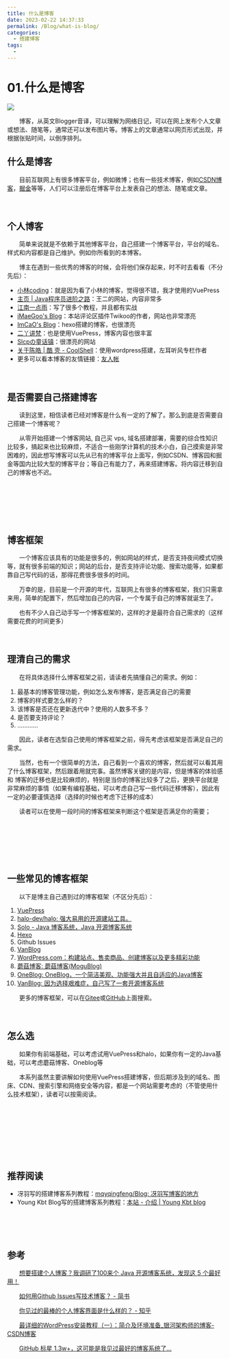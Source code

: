 ```yaml
---
title: 什么是博客
date: 2023-02-22 14:37:33
permalink: /Blog/what-is-blog/
categories:
  - 搭建博客
tags:
  - 
---
```


# 01.什么是博客

![](https://image.peterjxl.com/blog/169.jpeg)

　　博客，从英文Blogger音译，可以理解为网络日记，可以在网上发布个人文章或想法、随笔等，通常还可以发布图片等。博客上的文章通常以网页形式出现，并根据张贴时间，以倒序排列。

<!-- more -->


## 什么是博客

　　目前互联网上有很多博客平台，例如微博；也有一些技术博客，例如[CSDN博客](https://www.csdn.net/)，[掘金](https://juejin.cn/)等等，人们可以注册后在博客平台上发表自己的想法、随笔或文章。

　　‍

## 个人博客

　　简单来说就是不依赖于其他博客平台，自己搭建一个博客平台，平台的域名、样式和内容都是自己维护。例如你所看到的本博客。

　　博主在遇到一些优秀的博客的时候，会将他们保存起来，时不时去看看（不分先后）：

* [小林coding](https://xiaolincoding.com/)：就是因为看了小林的博客，觉得很不错，我才使用的VuePress
* [主页 | Java程序员进阶之路](https://tobebetterjavaer.com/)：王二的网站，内容非常多
* [江南一点雨](https://www.javaboy.org/)：写了很多个教程，并且都有实战
* [iMaeGoo&apos;s Blog](https://www.imaegoo.com/)：本站评论区插件Twikoo的作者，网站也非常漂亮
* [ImCaO&apos;s Blog](https://www.imcao.cn/)：hexo搭建的博客，也很漂亮
* [二丫讲梵](https://wiki.eryajf.net/)：也是使用VuePress，博客内容也很丰富
* [Slcpの童话镇](https://slcp.top/)：很漂亮的网站
* [关于陈皓 | 酷 壳 - CoolShell](https://coolshell.cn/haoel)：使用wordpress搭建，左耳听风专栏作者
* 更多可以看本博客的友情链接：[友人帐](https://www.peterjxl.com/About/friend-link/#%E5%8F%8B%E9%93%BE%E7%94%B3%E8%AF%B7)

　　‍

## 是否需要自己搭建博客

　　读到这里，相信读者已经对博客是什么有一定的了解了。那么到底是否需要自己搭建一个博客呢？

　　从零开始搭建一个博客网站, 自己买 vps, 域名搭建部署，需要的综合性知识比较多，搞起来也比较麻烦，不适合一些刚学计算机的技术小白，自己摸索是非常困难的，因此想写博客可以先从已有的博客平台上面写，例如CSDN、博客园和掘金等国内比较大型的博客平台；等自己有能力了，再来搭建博客。将内容迁移到自己的博客也不迟。

　　‍

　　‍

　　‍

## 博客框架

　　一个博客应该具有的功能是很多的，例如网站的样式，是否支持夜间模式切换等，就有很多前端的知识；网站的后台，是否支持评论功能、搜索功能等，如果都靠自己写代码的话，那得花费很多很多的时间。

　　万幸的是，目前是一个开源的年代，互联网上有很多的博客框架，我们只需拿来用，简单的配置下，然后增加自己的内容，一个专属于自己的博客就诞生了。

　　也有不少人自己动手写一个博客框架的，这样的才是最符合自己需求的（这样需要花费的时间更多）

　　‍

## 理清自己的需求

　　在将具体选择什么博客框架之前，请读者先搞懂自己的需求。例如：

1. 最基本的博客管理功能，例如怎么发布博客，是否满足自己的需要
2. 博客的样式要怎么样的？
3. 该博客是否还在更新迭代中？使用的人数多不多？
4. 是否要支持评论？
5. …………

　　因此，读者在选型自己使用的博客框架之前，得先考虑该框架是否满足自己的需求。

　　当然，也有一个很简单的方法，自己看到一个喜欢的博客，然后就可以看其用了什么博客框架，然后跟着用就完事。虽然博客关键的是内容，但是博客的体验感和 博客的迁移也是比较麻烦的，特别是当你的博客比较多了之后，更换平台就是非常麻烦的事情（如果有编程基础，可以考虑自己写一些代码迁移博客），因此有一定的必要谨慎选择（选择的时候也考虑下迁移的成本）

　　读者可以在使用一段时间的博客框架来判断这个框架是否满足你的需要；

　　‍

　　‍

　　‍

## 一些常见的博客框架

　　以下是博主自己遇到过的博客框架（不区分先后）：

1. [VuePress](https://vuepress.vuejs.org/zh/)
2. [halo-dev/halo: 强大易用的开源建站工具。](https://github.com/halo-dev/halo)
3. [Solo - Java 博客系统，Java 开源博客系统](https://b3log.org/solo/)
4. [Hexo](https://hexo.io/zh-cn/)
5. Github Issues
6. [VanBlog](https://vanblog.mereith.com/)
7. [WordPress.com：构建站点、售卖商品、创建博客以及更多精彩功能](https://wordpress.com/zh-cn/)
8. [蘑菇博客: 蘑菇博客(MoguBlog)](https://gitee.com/moxi159753/mogu_blog_v2)
9. [OneBlog: OneBlog，一个简洁美观、功能强大并且自适应的Java博客](https://gitee.com/yadong.zhang/DBlog)
10. [VanBlog: 因为选择艰难症，自己写了一套开源博客系统](https://www.mereith.com/post/155)

　　更多的博客框架，可以在[Gitee](https://gitee.com/)或[GitHub](https://github.com/)上面搜索。

　　‍

## 怎么选

　　如果你有前端基础，可以考虑试用VuePress和halo，如果你有一定的Java基础，可以考虑蘑菇博客、Oneblog等

　　本系列虽然主要讲解如何使用VuePress搭建博客，但后期涉及到的域名、图床、CDN、搜索引擎和网络安全等内容，都是一个网站需要考虑的（不管使用什么技术框架），读者可以按需阅读。

　　‍

　　‍

　　‍

　　‍

## 推荐阅读

* 冴羽写的搭建博客系列教程：[mqyqingfeng/Blog: 冴羽写博客的地方](https://github.com/mqyqingfeng/Blog#%E5%8D%9A%E5%AE%A2%E6%90%AD%E5%BB%BA)
* Young Kbt Blog写的搭建博客系列教程：[本站 - 介绍 | Young Kbt blog](https://notes.youngkbt.cn/about/website/introduce/#%E7%94%B1%E6%9D%A5)

　　‍

　　‍

## 参考

　　[想要搭建个人博客？我调研了100来个 Java 开源博客系统，发现这 5 个最好用！](https://mp.weixin.qq.com/s?__biz=MzIxMjE5MTE1Nw==&mid=2653212027&idx=1&sn=fbd7ad054474f103e0920dfd920604f1&chksm=8c99bfa1bbee36b743604112680c00e2fe4f9daa53a4092f4e504a151cddf71e536d1c4026f5&mpshare=1&scene=1&srcid=0919h0QvtrQQXTt1vU6yebGV&sharer_sharetime=1600485691190&sharer_shareid=5cc2777764c85c1d841997739b5bb6f4&key=3f40066d3eadc3b2fdf075ba81179f98826e2874ed6617ef457e561177d27276e02ac014deab7ae53cc175e9d2e5165116a3380058008140e7395ef7b8ae683710fa93ce29f2de47f7526325048c4268babe986de10418f5cfee9eb9c6fe4dbba60510715cc9045880e50c0d4bfd61a25f4c46044b742e6566c2bd5dc9863542&ascene=1&uin=MzEzNTMxNzU5NQ%3D%3D&devicetype=Windows+10+x64&version=62090529&lang=zh_CN&exportkey=ASW%2BzfOg10GdvCyYr%2FgNR14%3D&pass_ticket=9LXQDJAtnWWaEiT5gSARu553e0W0%2BBIbbYjdkMPLApBhzudPLvR9%2B19JbDrEj%2Ft7&wx_header=0)

　　[如何用Github Issues写技术博客？ - 简书](https://www.jianshu.com/p/7c2cce028d29?tdsourcetag=s_pctim_aiomsg)

　　[你见过的最棒的个人博客界面是什么样的？ - 知乎](https://www.zhihu.com/question/29755481/answer/2744497106)

　　[最详细的WordPress安装教程（一）：简介及环境准备_银河架构师的博客-CSDN博客](https://blog.csdn.net/liuminglei1987/article/details/107182017)

　　[GitHub 标星 1.3w+，这可能是我见过最好的博客系统了...](https://blog.51cto.com/u_15023237/2649807)

　　‍
